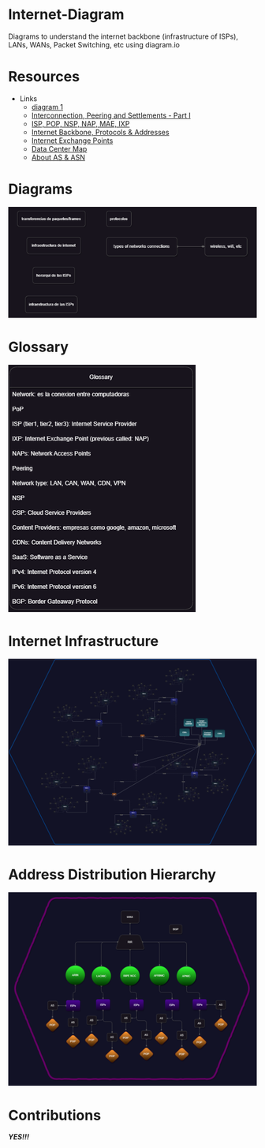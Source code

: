 # Internet-Diagram
Diagrams to understand the internet backbone (infrastructure of ISPs), LANs, WANs, Packet Switching, etc using diagram.io

# Resources
- Links
    - [diagram 1](https://www.google.com/url?sa=i&url=https%3A%2F%2Fwww.researchgate.net%2Ffigure%2FInternet-Service-Provider-Hierarchy-The-above-diagram-Figure-illusrtates-the-structure_fig2_342330646&psig=AOvVaw1-td-Gr2t1jKCJ9IKFnJbK&ust=1685767095672000&source=images&cd=vfe&ved=0CBMQjhxqFwoTCMCQ6vjho_8CFQAAAAAdAAAAABAj)
    - [Interconnection, Peering and Settlements - Part I](https://www.google.com/url?sa=i&url=https%3A%2F%2Fwww.potaroo.net%2Fpapers%2Fipj%2F1999-v2-n1-peering%2Fpeering-1.html&psig=AOvVaw1-td-Gr2t1jKCJ9IKFnJbK&ust=1685767095672000&source=images&cd=vfe&ved=0CBMQjhxqFwoTCMCQ6vjho_8CFQAAAAAdAAAAABA0)
    - [ISP, POP, NSP, NAP, MAE, IXP](https://xyznetwork.blogspot.com/2018/08/isp-pop-nsp-nap-mae-ixp.html)
    - [Internet Backbone, Protocols & Addresses](https://sites.google.com/site/mrstevensonstechclassroom/home/strand-3-it-systems/3-4-internet/internet-protocols-addresses)
    - [Internet Exchange Points](https://www.datacentermap.com/ixps.html)
    - [Data Center Map](https://www.datacentermap.com/)
    - [About AS & ASN](https://www.ipxo.com/blog/what-is-asn/)

# Diagrams
![diagrams](/diagrams.png)

# Glossary
![glosary](/Glossary.png)

# Internet Infrastructure
![internet infrastructure](/internet%20diagram-internet%20backbones.png)

# Address Distribution Hierarchy
![Address Distribution Hierarchy](/Address%20Distribution%20Hierarchy.png)
# Contributions
***YES!!!***
